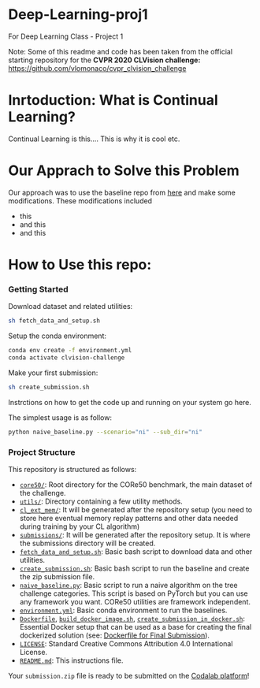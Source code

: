 # Deep-Learning-proj1
For Deep Learning Class - Project 1

Note: Some of this readme and code has been taken from the official starting repository for the **CVPR 2020 CLVision 
challenge:** https://github.com/vlomonaco/cvpr_clvision_challenge

# Inrtoduction: What is Continual Learning?
Continual Learning is this....
This is why it is cool etc.

# Our Apprach to Solve this Problem
Our approach was to use the baseline repo from [here](www.google.com) and make some modifications. These modifications included
- this
- and this
- and this

# How to Use this repo:
### Getting Started

Download dataset and related utilities:
```bash
sh fetch_data_and_setup.sh
```
Setup the conda environment:
```bash
conda env create -f environment.yml
conda activate clvision-challenge
```
Make your first submission:
```bash
sh create_submission.sh
```
Instrctions on how to get the code up and running on your system go here.

The simplest usage is as follow:
```bash
python naive_baseline.py --scenario="ni" --sub_dir="ni"
```

### Project Structure
This repository is structured as follows:

- [`core50/`](core50): Root directory for the CORe50  benchmark, the main dataset of the challenge.
- [`utils/`](core): Directory containing a few utility methods.
- [`cl_ext_mem/`](cl_ext_mem): It will be generated after the repository setup (you need to store here eventual 
memory replay patterns and other data needed during training by your CL algorithm)
- [`submissions/`](submissions): It will be generated after the repository setup. It is where the submissions directory
will be created.
- [`fetch_data_and_setup.sh`](fetch_data_and_setup.sh): Basic bash script to download data and other utilities.
- [`create_submission.sh`](create_submission.sh): Basic bash script to run the baseline and create the zip submission
file.
- [`naive_baseline.py`](naive_baseline.py): Basic script to run a naive algorithm on the tree challenge categories. 
This script is based on PyTorch but you can use any framework you want. CORe50 utilities are framework independent.
- [`environment.yml`](environment.yml): Basic conda environment to run the baselines.
- [`Dockerfile`](Dockerfile), [`build_docker_image.sh`](build_docker_image.sh), [`create_submission_in_docker.sh`](create_submission_in_docker.sh): Essential Docker setup that can be used as a base for creating the final dockerized solution (see: [Dockerfile for Final Submission](#dockerfile-for-final-submission)).
- [`LICENSE`](LICENSE): Standard Creative Commons Attribution 4.0 International License.
- [`README.md`](README.md): This instructions file.

Your `submission.zip` file is ready to be submitted on the [Codalab platform](https://competitions.codalab.org/competitions/23317)!